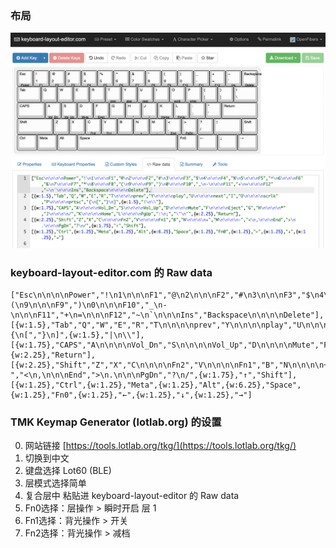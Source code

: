 ### 布局

<img width='1061' src='https://github.com/OpenFibers/gh60_keyboards/raw/master/lot60-BLE_独立方向键/layout.png'></img>

### keyboard-layout-editor.com 的 Raw data

```
["Esc\n\n\n\nPower","!\n1\n\n\nF1","@\n2\n\n\nF2","#\n3\n\n\nF3","$\n4\n\n\nF4","%\n5\n\n\nF5","^\n6\n\n\nF6","&\n7\n\n\nF7","*\n8\n\n\nF8","(\n9\n\n\nF9",")\n0\n\n\nF10","_\n-\n\n\nF11","+\n=\n\n\nF12","~\n`\n\n\nIns","Backspace\n\n\n\nDelete"],
[{w:1.5},"Tab","Q","W","E","R","T\n\n\n\nprev","Y\n\n\n\nplay","U\n\n\n\nnext","I","O\n\n\n\nscrlk","P\n\n\n\nprtsc","{\n[","}\n]",{w:1.5},"|\n\\"],
[{w:1.75},"CAPS","A\n\n\n\nVol_Dn","S\n\n\n\nVol_Up","D\n\n\n\nMute","F\n\n\n\nEject","G","H\n\n\n\n*","J\n\n\n\n/","K\n\n\n\nHome","L\n\n\n\nPgUp",":\n;","\"\n'",{w:2.25},"Return"],
[{w:2.25},"Shift","Z","X","C\n\n\n\nFn2","V\n\n\n\nFn1","B","N\n\n\n\n+","M\n\n\n\n-","<\n,\n\n\nEnd",">\n.\n\n\nPgDn","?\n/",{w:1.75},"↑","Shift"],
[{w:1.25},"Ctrl",{w:1.25},"Meta",{w:1.25},"Alt",{w:6.25},"Space",{w:1.25},"Fn0",{w:1.25},"←",{w:1.25},"↓",{w:1.25},"→"]
```

### TMK Keymap Generator (lotlab.org) 的设置

0. 网站链接 [https://tools.lotlab.org/tkg/](https://tools.lotlab.org/tkg/)
1. 切换到中文
2. 键盘选择 Lot60 (BLE)
3. 层模式选择简单
4. 复合层中 粘贴进 keyboard-layout-editor 的 Raw data
5. Fn0选择：层操作 > 瞬时开启 层 1
6. Fn1选择：背光操作 > 开关
7. Fn2选择：背光操作 > 减档
